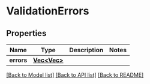 # ValidationErrors

## Properties

Name | Type | Description | Notes
------------ | ------------- | ------------- | -------------
**errors** | [**Vec<Vec<String>>**](array.md) |  | 

[[Back to Model list]](../README.md#documentation-for-models) [[Back to API list]](../README.md#documentation-for-api-endpoints) [[Back to README]](../README.md)


